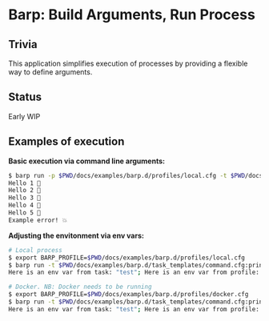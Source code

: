 # Barp: Build Arguments, Run Process

## Trivia

This application simplifies execution of processes by providing a flexible way to define arguments.

## Status

Early WIP

## Examples of execution

__Basic execution via command line arguments:__

```bash
$ barp run -p $PWD/docs/examples/barp.d/profiles/local.cfg -t $PWD/docs/examples/barp.d/task_templates/command.cfg:print_n_times
Hello 1 🚀
Hello 2 🚀
Hello 3 🚀
Hello 4 🚀
Hello 5 🚀
Example error! 💥
```

__Adjusting the envitonment via env vars:__

```bash
# Local process
$ export BARP_PROFILE=$PWD/docs/examples/barp.d/profiles/local.cfg
$ barp run -t $PWD/docs/examples/barp.d/task_templates/command.cfg:print_env_vars
Here is an env var from task: "test"; Here is an env var from profile: "abc"

# Docker. NB: Docker needs to be running
$ export BARP_PROFILE=$PWD/docs/examples/barp.d/profiles/docker.cfg
$ barp run -t $PWD/docs/examples/barp.d/task_templates/command.cfg:print_env_vars
Here is an env var from task: "test"; Here is an env var from profile: "abc_docker"
```